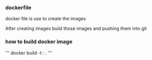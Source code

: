 ### dockerfile

docker file is use to create the images

After creating images build those images and pushing them into git

### how to build docker image

'''
docker build -t <image-name>:<version> .
'''